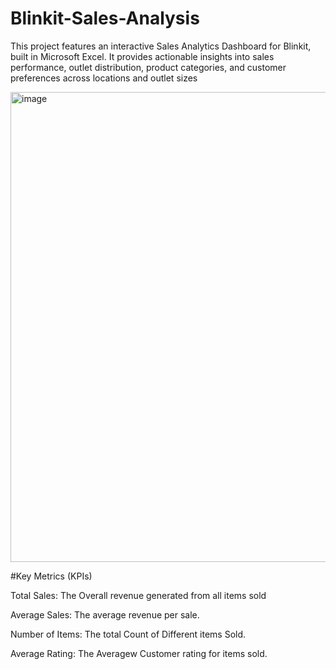 # Blinkit-Sales-Analysis
This project features an interactive Sales Analytics Dashboard for Blinkit, built in Microsoft Excel. It provides actionable insights into sales performance, outlet distribution, product categories, and customer preferences across locations and outlet sizes

<img width="1346" height="752" alt="image" src="https://github.com/user-attachments/assets/4287bd4b-ba8a-4d0b-9203-2852a7c6ee35" />

#Key Metrics (KPIs)


Total Sales: The Overall revenue generated from all items sold


Average Sales: The average revenue per sale.


Number of Items: The total Count of Different items Sold.


Average Rating: The Averagew Customer rating for items sold.

